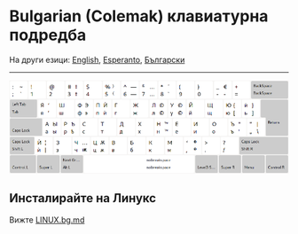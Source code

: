# Bulgarian \(Colemak\) клавиатурна подредба

На други езици: [English](README.md), [Esperanto](README.eo.md), [Български](README.bg.md)

---

![преглед на български колемак](preview.png)

## Инсталирайте на Линукс

Вижте [LINUX.bg.md](./LINUX.bg.md)
